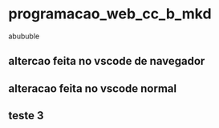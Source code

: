 # programacao_web_cc_b_mkd
abububle

## altercao feita no vscode de navegador

## alteracao feita no vscode normal

## teste 3